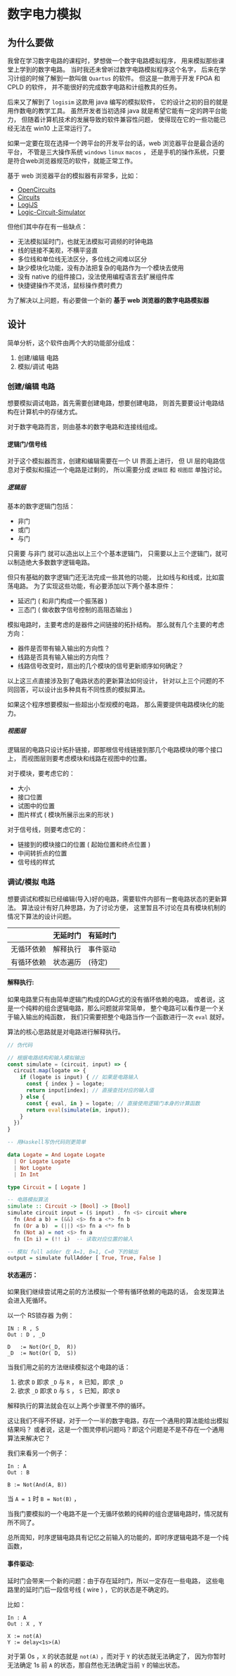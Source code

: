 # 数字电力模拟

## 为什么要做

我曾在学习数字电路的课程时，梦想做一个数字电路模拟程序，
用来模拟那些课堂上学到的数字电路。
当时我还未曾听过数字电路模拟程序这个名字，
后来在学习计组的时候了解到一款叫做 `Quartus` 的软件。
但这是一款用于开发 FPGA 和 CPLD 的软件，
并不能很好的完成数字电路和计组教具的任务。

后来又了解到了 `logisim` 这款用 java 编写的模拟软件，
它的设计之初的目的就是用作数电的教学工具。
虽然开发者当初选择 java 就是希望它能有一定的跨平台能力，
但随着计算机技术的发展导致的软件兼容性问题，
使得现在它的一些功能已经无法在 win10 上正常运行了。

如果一定要在现在选择一个跨平台的开发平台的话，web 浏览器平台是最合适的平台，
不管是三大操作系统 `windows` `linux` `macos` ，
还是手机的操作系统，只要是符合web浏览器规范的软件，就能正常工作。

基于 web 浏览器平台的模拟器有非常多，比如：

- [OpenCircuits](https://github.com/OpenCircuits/OpenCircuits)
- [Circuits](https://github.com/marcielbp/Circuits)
- [LogiJS](https://github.com/SimonBuxx/LogiJS)
- [Logic-Circuit-Simulator](https://github.com/saliherdemk/Logic-Circuit-Simulator)

但他们其中存在有一些缺点：

- 无法模拟延时门，也就无法模拟可调频的时钟电路
- 线的链接不美观，不横平竖直
- 多位线和单位线无法区分，多位线之间难以区分
- 缺少模块化功能，没有办法把复杂的电路作为一个模块去使用
- 没有 native 的组件接口，没法使用编程语言去扩展组件库
- 快捷键操作不灵活，鼠标操作费时费力

为了解决以上问题，有必要做一个新的 **基于 web 浏览器的数字电路模拟器**

## 设计

简单分析，这个软件由两个大的功能部分组成：

1. 创建/编辑 电路
2. 模拟/调试 电路

### 创建/编辑 电路

想要模拟调试电路，首先需要创建电路，想要创建电路，
则首先要要设计电路结构在计算机中的存储方式。

对于数字电路而言，则由基本的数字电路和连接线组成。

#### 逻辑门/信号线

对于这个模拟器而言，创建和编辑需要在一个 UI 界面上进行，
但 UI 层的电路信息对于模拟和描述一个电路是过剩的，
所以需要分成 `逻辑层` 和 `视图层` 单独讨论。

##### 逻辑层

基本的数字逻辑门包括：

- 非门
- 或门
- 与门

只需要 与非门 就可以造出以上三个个基本逻辑门，
只需要以上三个逻辑门，就可以制造绝大多数数字逻辑电路。

但只有基础的数字逻辑门还无法完成一些其他的功能，
比如线与和线或，比如震荡电路。
为了实现这些功能，有必要添加以下两个基本原件：

- 延迟门 ( 和非门构成一个振荡器 )
- 三态门 ( 做收数字信号控制的高阻态输出 )

模拟电路时，主要考虑的是器件之间链接的拓扑结构。
那么就有几个主要的考虑方向：

- 器件是否带有输入输出的方向性？
- 线路是否具有输入输出的方向性？
- 线路信号改变时，扇出的几个模块的信号更新顺序如何确定？

以上这三点直接涉及到了电路状态的更新算法如何设计，
针对以上三个问题的不同回答，可以设计出多种具有不同性质的模拟算法。

如果这个程序想要模拟一些超出小型规模的电路，
那么需要提供电路模块化的能力。

##### 视图层

逻辑层的电路只设计拓扑链接，即那根信号线链接到那几个电路模块的哪个接口上，
而视图层则要考虑模块和线路在视图中的位置。

对于模块，要考虑它的：

- 大小
- 接口位置
- 试图中的位置
- 图片样式 ( 模块所展示出来的形状 )

对于信号线，则要考虑它的：

- 链接到的模块接口的位置 ( 起始位置和终点位置 )
- 中间转折点的位置
- 信号线的样式

### 调试/模拟 电路

想要调试和模拟已经编辑(导入)好的电路，需要软件内部有一套电路状态的更新算法。
算法设计有好几种思路，为了讨论方便，
这里暂且不讨论在具有模块机制的情况下算法的设计问题。

|            | 无延时门 | 有延时门 |
| ---------- | -------- | -------- |
| 无循环依赖 | 解释执行 | 事件驱动 |
| 有循环依赖 | 状态遍历 | (待定)   |

#### 解释执行: 

如果电路里只有由简单逻辑门构成的DAG式的没有循环依赖的电路，
或者说，这是一个纯粹的组合逻辑电路，那么问题就非常简单，
整个电路可以看作是一个关于输入输出的纯函数，
我们只需要把整个电路当作一个函数进行一次 `eval` 就好。

算法的核心思路就是对电路进行解释执行。

```js
// 伪代码

// 根据电路结构和输入模拟输出
const simulate = (circuit, input) => {
  circuit.map(logate => {
    if (logate is input) { // 如果是电路输入
      const { index } = logate;
      return input[index]; // 直接查找对应的输入值
    } else {
      const { eval, in } = logate; // 直接使用逻辑门本身的计算函数
      return eval(simulate(in, input));
    }
  })
}
```

``` Haskell
-- 用Haskell写伪代码则更简单

data Logate = And Logate Logate
  | Or Logate Logate
  | Not Logate
  | In Int

type Circuit = [ Logate ]

-- 电路模拟算法
simulate :: Circuit -> [Bool] -> [Bool]
simulate circuit input = ($ input) . fn <$> circuit where
  fn (And a b) = (&&) <$> fn a <*> fn b
  fn (Or a b)  = (||) <$> fn a <*> fn b
  fn (Not a) = not <$> fn a
  fn (In i) = (!! i)  -- 读取对应位置的输入

-- 模拟 full adder 在 A=1, B=1, C=0 下的输出
output = simulate fullAdder [ True, True, False ]
```

#### 状态遍历：

如果我们继续尝试用之前的方法模拟一个带有循环依赖的电路的话，
会发现算法会进入死循环。

以一个 RS锁存器 为例：

```
IN : R , S
Out : D , _D

D   := Not(Or(_D,  R))
_D  := Not(Or( D,  S))
```

当我们用之前的方法继续模拟这个电路的话：

1. 欲求 `D` 即求 `_D` 与 `R` ， `R` 已知，即求 `_D`
2. 欲求 `_D` 即求 `D` 与 `S` ， `S` 已知，即求 `D`

解释执行的算法就会在以上两个步骤里不停的循环。

这让我们不得不怀疑，对于一个一半的数字电路，存在一个通用的算法能给出模拟结果吗？
或者说，这是一个图灵停机问题吗？即这个问题是不是不存在一个通用算法来解决它？

我们来看另一个例子：

```
In : A
Out : B

B := Not(And(A, B))
```

当 `A = 1` 时 `B = Not(B)` ，


当我门要模拟的一个电路不是一个无循环依赖的纯粹的组合逻辑电路时，情况就有所不同了。

总所周知，时序逻辑电路具有记忆之前输入的功能的，即时序逻辑电路不是一个纯函数，


#### 事件驱动:

延时门会带来一个新的问题：由于存在延时门，所以一定存在一些电路，
这些电路里的延时门后一段信号线 ( wire ) ，它的状态是不确定的。

比如：

```
In : A
Out : X , Y

X := not(A)
Y := delay<1s>(A)

```

对于第 0s ，`X` 的状态就是 `not(A)` ，而对于 `Y` 的状态就无法确定了，
因为你暂时无法确定 1s 前 `A` 的状态，那自然也无法确定当前 `Y` 的输出状态。


